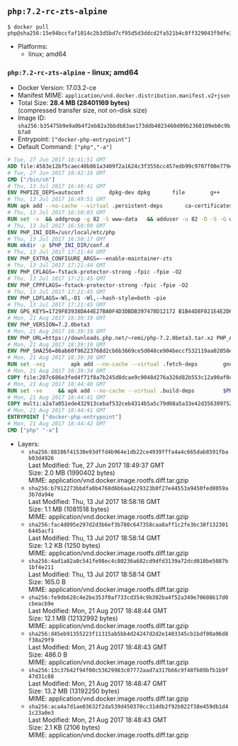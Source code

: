## `php:7.2-rc-zts-alpine`

```console
$ docker pull php@sha256:15e94bccfaf1014c2b3d5bd7cf95d5d3ddcd2fa521b4c8ff329043f9dfe33b15
```

-	Platforms:
	-	linux; amd64

### `php:7.2-rc-zts-alpine` - linux; amd64

-	Docker Version: 17.03.2-ce
-	Manifest MIME: `application/vnd.docker.distribution.manifest.v2+json`
-	Total Size: **28.4 MB (28401169 bytes)**  
	(compressed transfer size, not on-disk size)
-	Image ID: `sha256:b35475b9e9a0b4f2eb82a3bbdb83ae173ddb4023460d09b2360109eb0c9bb7a0`
-	Entrypoint: `["docker-php-entrypoint"]`
-	Default Command: `["php","-a"]`

```dockerfile
# Tue, 27 Jun 2017 18:41:51 GMT
ADD file:4583e12bf5caec40b861a3409f2a1624c3f3556cc457edb99c9707f00e779e45 in / 
# Tue, 27 Jun 2017 18:42:16 GMT
CMD ["/bin/sh"]
# Thu, 13 Jul 2017 16:49:41 GMT
ENV PHPIZE_DEPS=autoconf 		dpkg-dev dpkg 		file 		g++ 		gcc 		libc-dev 		make 		pcre-dev 		pkgconf 		re2c
# Thu, 13 Jul 2017 16:49:51 GMT
RUN apk add --no-cache --virtual .persistent-deps 		ca-certificates 		curl 		tar 		xz
# Thu, 13 Jul 2017 16:50:03 GMT
RUN set -x 	&& addgroup -g 82 -S www-data 	&& adduser -u 82 -D -S -G www-data www-data
# Thu, 13 Jul 2017 16:50:09 GMT
ENV PHP_INI_DIR=/usr/local/etc/php
# Thu, 13 Jul 2017 16:50:17 GMT
RUN mkdir -p $PHP_INI_DIR/conf.d
# Thu, 13 Jul 2017 17:21:44 GMT
ENV PHP_EXTRA_CONFIGURE_ARGS=--enable-maintainer-zts
# Thu, 13 Jul 2017 17:21:44 GMT
ENV PHP_CFLAGS=-fstack-protector-strong -fpic -fpie -O2
# Thu, 13 Jul 2017 17:21:45 GMT
ENV PHP_CPPFLAGS=-fstack-protector-strong -fpic -fpie -O2
# Thu, 13 Jul 2017 17:21:45 GMT
ENV PHP_LDFLAGS=-Wl,-O1 -Wl,--hash-style=both -pie
# Thu, 13 Jul 2017 17:21:45 GMT
ENV GPG_KEYS=1729F83938DA44E27BA0F4D3DBDB397470D12172 B1B44D8F021E4E2D6021E995DC9FF8D3EE5AF27F
# Mon, 21 Aug 2017 18:39:19 GMT
ENV PHP_VERSION=7.2.0beta3
# Mon, 21 Aug 2017 18:39:19 GMT
ENV PHP_URL=https://downloads.php.net/~remi/php-7.2.0beta3.tar.xz PHP_ASC_URL=https://downloads.php.net/~remi/php-7.2.0beta3.tar.xz.asc
# Mon, 21 Aug 2017 18:39:19 GMT
ENV PHP_SHA256=86ab60f96223768d2cb6b3669ce5d048ce904beccf532119aa02058e7cc9e498 PHP_MD5=
# Mon, 21 Aug 2017 18:39:30 GMT
RUN set -xe; 		apk add --no-cache --virtual .fetch-deps 		gnupg 		openssl 	; 		mkdir -p /usr/src; 	cd /usr/src; 		wget -O php.tar.xz "$PHP_URL"; 		if [ -n "$PHP_SHA256" ]; then 		echo "$PHP_SHA256 *php.tar.xz" | sha256sum -c -; 	fi; 	if [ -n "$PHP_MD5" ]; then 		echo "$PHP_MD5 *php.tar.xz" | md5sum -c -; 	fi; 		if [ -n "$PHP_ASC_URL" ]; then 		wget -O php.tar.xz.asc "$PHP_ASC_URL"; 		export GNUPGHOME="$(mktemp -d)"; 		for key in $GPG_KEYS; do 			gpg --keyserver ha.pool.sks-keyservers.net --recv-keys "$key"; 		done; 		gpg --batch --verify php.tar.xz.asc php.tar.xz; 		rm -rf "$GNUPGHOME"; 	fi; 		apk del .fetch-deps
# Mon, 21 Aug 2017 18:39:34 GMT
COPY file:207c686e3fed4f71f8a7b245d8dcae9c9048d276a326d82b553c12a90af0c0ca in /usr/local/bin/ 
# Mon, 21 Aug 2017 18:44:40 GMT
RUN set -xe 	&& apk add --no-cache --virtual .build-deps 		$PHPIZE_DEPS 		coreutils 		curl-dev 		libedit-dev 		libxml2-dev 		openssl-dev 		sqlite-dev 		&& export CFLAGS="$PHP_CFLAGS" 		CPPFLAGS="$PHP_CPPFLAGS" 		LDFLAGS="$PHP_LDFLAGS" 	&& docker-php-source extract 	&& cd /usr/src/php 	&& gnuArch="$(dpkg-architecture --query DEB_BUILD_GNU_TYPE)" 	&& ./configure 		--build="$gnuArch" 		--with-config-file-path="$PHP_INI_DIR" 		--with-config-file-scan-dir="$PHP_INI_DIR/conf.d" 				--disable-cgi 				--enable-ftp 		--enable-mbstring 		--enable-mysqlnd 				--with-curl 		--with-libedit 		--with-openssl 		--with-zlib 				--with-pcre-regex=/usr 				$PHP_EXTRA_CONFIGURE_ARGS 	&& make -j "$(nproc)" 	&& make install 	&& { find /usr/local/bin /usr/local/sbin -type f -perm +0111 -exec strip --strip-all '{}' + || true; } 	&& make clean 	&& cd / 	&& docker-php-source delete 		&& runDeps="$( 		scanelf --needed --nobanner --recursive /usr/local 			| awk '{ gsub(/,/, "\nso:", $2); print "so:" $2 }' 			| sort -u 			| xargs -r apk info --installed 			| sort -u 	)" 	&& apk add --no-cache --virtual .php-rundeps $runDeps 		&& apk del .build-deps 		&& pecl update-channels 	&& rm -rf /tmp/pear ~/.pearrc
# Mon, 21 Aug 2017 18:44:41 GMT
COPY multi:a2a7a051ede432913cebaf532ceb4314b5a5c79d08a5a33e42d3563097520588 in /usr/local/bin/ 
# Mon, 21 Aug 2017 18:44:41 GMT
ENTRYPOINT ["docker-php-entrypoint"]
# Mon, 21 Aug 2017 18:44:42 GMT
CMD ["php" "-a"]
```

-	Layers:
	-	`sha256:88286f41530e93dffd4b964e1db22ce4939fffa4a4c665dab8591fbab03d4926`  
		Last Modified: Tue, 27 Jun 2017 18:49:37 GMT  
		Size: 2.0 MB (1990402 bytes)  
		MIME: application/vnd.docker.image.rootfs.diff.tar.gzip
	-	`sha256:b7912273bbdfa0b4768d6b6aa4229323b0f27e44553a9450fed8059a3b7da94e`  
		Last Modified: Thu, 13 Jul 2017 18:58:16 GMT  
		Size: 1.1 MB (1081518 bytes)  
		MIME: application/vnd.docker.image.rootfs.diff.tar.gzip
	-	`sha256:fac4d095e297d2d3b6ef3b780c647358caa8aff1c2fe3bc38f1323016445acf1`  
		Last Modified: Thu, 13 Jul 2017 18:58:14 GMT  
		Size: 1.2 KB (1250 bytes)  
		MIME: application/vnd.docker.image.rootfs.diff.tar.gzip
	-	`sha256:4ad1a82a0c541fe98ec4c80236a682cd9dfd3139a72dcd010be5087b1bf4e211`  
		Last Modified: Thu, 13 Jul 2017 18:58:14 GMT  
		Size: 165.0 B  
		MIME: application/vnd.docker.image.rootfs.diff.tar.gzip
	-	`sha256:fe9db628c4e2be353f0af733cd354c9b302ba4f52a349e70608617d0cbeacb9e`  
		Last Modified: Mon, 21 Aug 2017 18:48:44 GMT  
		Size: 12.1 MB (12132992 bytes)  
		MIME: application/vnd.docker.image.rootfs.diff.tar.gzip
	-	`sha256:d45eb91355223f11315ab5bb4d24247d2d2e1403345cb1bdf00a96d8f38a29f9`  
		Last Modified: Mon, 21 Aug 2017 18:48:43 GMT  
		Size: 486.0 B  
		MIME: application/vnd.docker.image.rootfs.diff.tar.gzip
	-	`sha256:13c37b42f94f00c53629983c07772aad7a317b66c9f48fb89bfb1b9f47d31c88`  
		Last Modified: Mon, 21 Aug 2017 18:48:47 GMT  
		Size: 13.2 MB (13192250 bytes)  
		MIME: application/vnd.docker.image.rootfs.diff.tar.gzip
	-	`sha256:aca4a7d1ae03632f2da539d450370cc31ddb2f92b022f38e459db1d41c23a0e3`  
		Last Modified: Mon, 21 Aug 2017 18:48:43 GMT  
		Size: 2.1 KB (2106 bytes)  
		MIME: application/vnd.docker.image.rootfs.diff.tar.gzip
